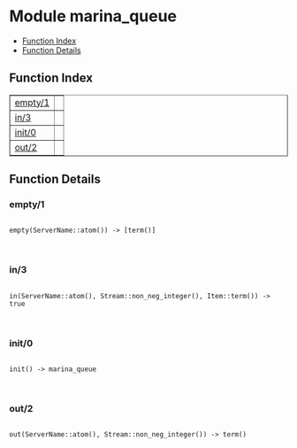 

# Module marina_queue #
* [Function Index](#index)
* [Function Details](#functions)


<a name="index"></a>

## Function Index ##


<table width="100%" border="1" cellspacing="0" cellpadding="2" summary="function index"><tr><td valign="top"><a href="#empty-1">empty/1</a></td><td></td></tr><tr><td valign="top"><a href="#in-3">in/3</a></td><td></td></tr><tr><td valign="top"><a href="#init-0">init/0</a></td><td></td></tr><tr><td valign="top"><a href="#out-2">out/2</a></td><td></td></tr></table>


<a name="functions"></a>

## Function Details ##

<a name="empty-1"></a>

### empty/1 ###


<pre><code>
empty(ServerName::atom()) -&gt; [term()]
</code></pre>
<br />


<a name="in-3"></a>

### in/3 ###


<pre><code>
in(ServerName::atom(), Stream::non_neg_integer(), Item::term()) -&gt; true
</code></pre>
<br />


<a name="init-0"></a>

### init/0 ###


<pre><code>
init() -&gt; marina_queue
</code></pre>
<br />


<a name="out-2"></a>

### out/2 ###


<pre><code>
out(ServerName::atom(), Stream::non_neg_integer()) -&gt; term()
</code></pre>
<br />


